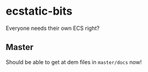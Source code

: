 # ecstatic-bits
Everyone needs their own ECS right?

## Master

Should be able to get at dem files in `master/docs` now!
